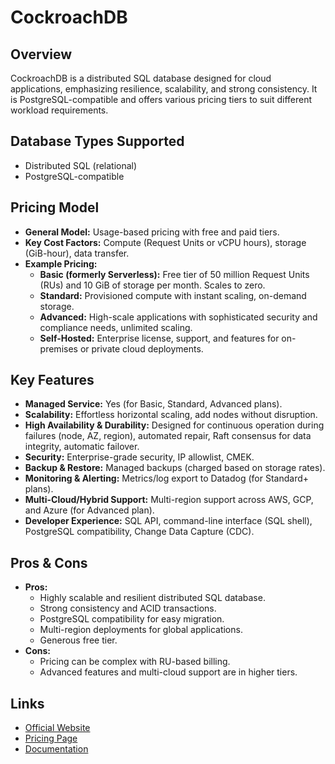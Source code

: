 # CockroachDB

## Overview
CockroachDB is a distributed SQL database designed for cloud applications, emphasizing resilience, scalability, and strong consistency. It is PostgreSQL-compatible and offers various pricing tiers to suit different workload requirements.

## Database Types Supported
*   Distributed SQL (relational)
*   PostgreSQL-compatible

## Pricing Model
*   **General Model:** Usage-based pricing with free and paid tiers.
*   **Key Cost Factors:** Compute (Request Units or vCPU hours), storage (GiB-hour), data transfer.
*   **Example Pricing:**
    *   **Basic (formerly Serverless):** Free tier of 50 million Request Units (RUs) and 10 GiB of storage per month. Scales to zero.
    *   **Standard:** Provisioned compute with instant scaling, on-demand storage.
    *   **Advanced:** High-scale applications with sophisticated security and compliance needs, unlimited scaling.
    *   **Self-Hosted:** Enterprise license, support, and features for on-premises or private cloud deployments.

## Key Features
*   **Managed Service:** Yes (for Basic, Standard, Advanced plans).
*   **Scalability:** Effortless horizontal scaling, add nodes without disruption.
*   **High Availability & Durability:** Designed for continuous operation during failures (node, AZ, region), automated repair, Raft consensus for data integrity, automatic failover.
*   **Security:** Enterprise-grade security, IP allowlist, CMEK.
*   **Backup & Restore:** Managed backups (charged based on storage rates).
*   **Monitoring & Alerting:** Metrics/log export to Datadog (for Standard+ plans).
*   **Multi-Cloud/Hybrid Support:** Multi-region support across AWS, GCP, and Azure (for Advanced plan).
*   **Developer Experience:** SQL API, command-line interface (SQL shell), PostgreSQL compatibility, Change Data Capture (CDC).

## Pros & Cons
*   **Pros:**
    *   Highly scalable and resilient distributed SQL database.
    *   Strong consistency and ACID transactions.
    *   PostgreSQL compatibility for easy migration.
    *   Multi-region deployments for global applications.
    *   Generous free tier.
*   **Cons:**
    *   Pricing can be complex with RU-based billing.
    *   Advanced features and multi-cloud support are in higher tiers.

## Links
*   [Official Website](https://www.cockroachlabs.com/)
*   [Pricing Page](https://www.cockroachlabs.com/pricing/)
*   [Documentation](https://www.cockroachlabs.com/docs/)
